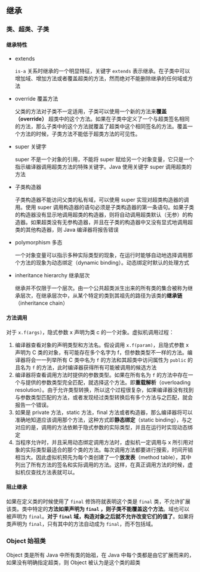 ## 继承

### 类、超类、子类

#### 继承特性

* extends

  `is-a` 关系时继承的一个明显特征，关键字 `extends` 表示继承。在子类中可以增加域、增加方法或者覆盖超类的方法，然而绝对不能删除继承的任何域或方法

* override 覆盖方法

  父类的方法对子类不一定适用，子类可以使用一个新的方法来**覆盖（override）** 超类中的这个方法。如果在子类中定义了一个与超类签名相同的方法，那么子类中的这个方法就覆盖了超类中这个相同签名的方法。覆盖一个方法的时候，子类方法不能低于超类方法的可见性。

* super 关键字

  super 不是一个对象的引用，不能将 super 赋给另一个对象变量，它只是一个指示编译器调用超类方法的特殊关键字。Java 使用关键字 super 调用超类的方法

* 子类构造器

  子类构造器不能访问父类的私有域，可以使用 super 实现对超类构造器的调用。使用 super 调用构造器的语句必须是子类构造器的第一条语句。如果子类的构造器没有显示地调用超类的构造器，则将自动调用超类默认（无参）的构造器。如果超类没有无参构造器，并且在子类的构造器中又没有显式地调用超类的其他构造器，则 Java 编译器将报告错误

* polymorphism 多态

  一个对象变量可以指示多种实际类型的现象，在运行时能够自动地选择调用那个方法的现象为动态绑定（dynamic binding）。动态绑定时默认的处理方式

* inheritance hierarchy 继承层次

  继承并不仅限于一个层次。由一个公共超类派生出来的所有类的集合被称为继承层次，在继承层次中，从某个特定的类到其祖先的路径为该类的**继承链**（inheritance chain）

#### 方法调用

对于 `x.f(args)`，隐式参数 x 声明为类 c 的一个对象。虚拟机调用过程：

1. 编译器查看对象的声明类型和方法名。假设调用 `x.f(param)`，且隐式参数 x 声明为 C 类的对象，有可能存在多个名字为 f，但参数类型不一样的方法。编译器将会一一列举所有 C 类中名为 `f` 的方法和其超类中访问属性为 `public` 的且名为 `f` 的方法，此时编译器获得所有可能被调用的候选方法
2. 编译器将查看调用方法时提供的参数类型。如果在所有名为 `f` 的方法中存在一个与提供的参数类型完全匹配，就选择这个方法。即**重载解析**（overloading resolution）。由于允许类型转换，所以这个过程很复杂，如果编译器没有找到与参数类型匹配的方法，或者发现经过类型转换后有多个方法与之匹配，就会报告一个错误。
3. 如果是 private 方法，static 方法，final 方法或者构造器，那么编译器将可以准确地知道应该调用那个方法，这种方式即**静态绑定**（static binding），与之对应的是，调用的方法依赖于隐式参数的实际类型，并且在运行时实现动态绑定
4. 当程序允许时，并且采用动态绑定调用方法时，虚拟机一定调用与 x 所引用对象的实际类型最适合的那个类的方法。每次调用方法都要进行搜索，时间开销相当大。因此虚拟机预先为每个类创建了一个**放发表**（method  table），其中列出了所有方法的签名和实际调用的方法。这样，在真正调用方法的时候，虚拟机仅查找方法表就可以。

#### 阻止继承

如果在定义类的时候使用了 `final` 修饰符就表明这个类是  `final` 类，不允许扩展该类。类中特定的**方法如果声明为 `final` ，则子类不能覆盖这个方法**。域也可以被声明为 `final`。**对于 `final` 域，构造对象之后就不允许改变它们的值了**。如果将类声明为 `final`，只有其中的方法自动成为 `final`，而不包括域。

### Object 始祖类

Object 类是所有 Java 中所有类的始祖，在 Java 中每个类都是由它扩展而来的，如果没有明确指定超类，则 Object 被认为是这个类的超类

